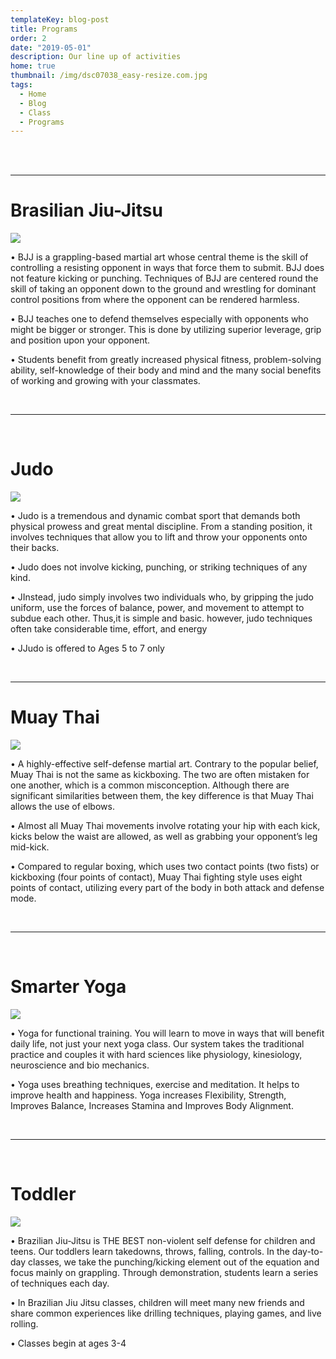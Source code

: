 ```yaml
---
templateKey: blog-post
title: Programs
order: 2
date: "2019-05-01"
description: Our line up of activities
home: true
thumbnail: /img/dsc07038_easy-resize.com.jpg
tags:
  - Home
  - Blog
  - Class
  - Programs
---
```


<br>
<br>

---

# Brasilian Jiu-Jitsu

![](/img/dsc6897.jpg)

• BJJ is a grappling-based martial art whose central theme is the skill of controlling a resisting opponent in ways that force them to submit. BJJ does not feature kicking or punching. Techniques of BJJ are centered round the skill of taking an opponent down to the ground and wrestling for dominant control positions from where the opponent can be rendered harmless.

• BJJ teaches one to defend themselves especially with opponents who might be bigger or stronger. This is done by utilizing superior leverage, grip and position upon your opponent.

• Students benefit from greatly increased physical fitness, problem-solving ability, self-knowledge of their body and mind and the many social benefits of working and growing with your classmates.

<br>

---

<br>

# Judo

![](/img/dsc6897.jpg)

• Judo is a tremendous and dynamic combat sport that demands both physical prowess and great mental discipline. From a standing position, it involves techniques that allow you to lift and throw your opponents onto their backs.

• Judo does not involve kicking, punching, or striking techniques of any kind.

• JInstead, judo simply involves two individuals who, by gripping the judo uniform, use the forces of balance, power, and movement to attempt to subdue each other. Thus,it is simple and basic. however, judo techniques often take considerable time, effort, and energy

• JJudo is offered to Ages 5 to 7 only

<br>

---

# Muay Thai

![](/img/dsc6897.jpg)

• A highly-effective self-defense martial art. Contrary to the popular belief, Muay Thai is not the same as kickboxing. The two are often mistaken for one another, which is a common misconception. Although there are significant similarities between them, the key difference is that Muay Thai allows the use of elbows.

• Almost all Muay Thai movements involve rotating your hip with each kick, kicks below the waist are allowed, as well as grabbing your opponent’s leg mid-kick.

• Compared to regular boxing, which uses two contact points (two fists) or kickboxing (four points of contact), Muay Thai fighting style uses eight points of contact, utilizing every part of the body in both attack and defense mode.

<br>

---

<br>

# Smarter Yoga

![](/img/products-grid1.jpg)

• Yoga for functional training. You will learn to move in ways that will benefit daily life, not just your next yoga class. Our system takes the traditional practice and couples it with hard sciences like physiology, kinesiology, neuroscience and bio mechanics.

• Yoga uses breathing techniques, exercise and meditation. It helps to improve health and happiness. Yoga increases Flexibility, Strength, Improves Balance, Increases Stamina and Improves Body Alignment.

<br>

---

<br>

# Toddler

![](/img/dsc6897.jpg)

• Brazilian Jiu-Jitsu is THE BEST non-violent self defense for children and teens. Our toddlers learn takedowns, throws, falling, controls. In the day-to-day classes, we take the punching/kicking element out of the equation and focus mainly on grappling. Through demonstration, students learn a series of techniques each day.

• In Brazilian Jiu Jitsu classes, children will meet many new friends and share common experiences like drilling techniques, playing games, and live rolling.

• Classes begin at ages 3-4
